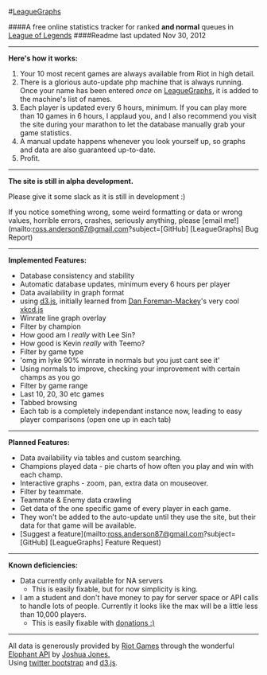 #[LeagueGraphs](http://www.leaguegraphs.com)

####A free online statistics tracker for ranked **and normal** queues in [League of Legends](http://www.leagueoflegends.com)
####Readme last updated Nov 30, 2012

---

**Here's how it works:**

1. Your 10 most recent games are always available from Riot in high detail.  
2. There is a glorious auto-update php machine that is always running. Once your name has been entered *once* on [LeagueGraphs](http://www.leaguegraphs.com), it is added to the machine's list of names.  
3. Each player is updated every 6 hours, minimum. If you can play more than 10 games in 6 hours, I applaud you, and I also recommend you visit the site during your marathon to let the database manually grab your game statistics.  
4. A manual update happens whenever you look yourself up, so graphs and data are also guaranteed up-to-date.
5. Profit.

---

**The site is still in alpha development.**

Please give it some slack as it is still in development :) 

If you notice something wrong, some weird formatting or data or wrong values, horrible errors, crashes, seriously anything, please [email me!](mailto:ross.anderson87@gmail.com?subject=[GitHub] [LeagueGraphs] Bug Report)

---

**Implemented Features:**

- Database consistency and stability
- Automatic database updates, minimum every 6 hours per player
- Data availability in graph format
 - using [d3.js](http://www.d3js.org), initially learned from [Dan Foreman-Mackey](http://dan.iel.fm/)'s very cool [xkcd.js](http://dan.iel.fm/xkcd/)
- Winrate line graph overlay
- Filter by champion
 - How good am I *really* with Lee Sin?
 - How good is Kevin *really* with Teemo?
- Filter by game type
 - 'omg im lyke 90% winrate in normals but you just cant see it'
 - Using normals to improve, checking your improvement with certain champs as you go
- Filter by game range
 - Last 10, 20, 30 etc games
- Tabbed browsing
 - Each tab is a completely independant instance now, leading to easy player comparisons (open one up in each tab)


---

**Planned Features:**

- Data availability via tables and custom searching.
- Champions played data - pie charts of how often you play and win with each champ.
- Interactive graphs - zoom, pan, extra data on mouseover.
- Filter by teammate.
- Teammate & Enemy data crawling
 - Get data of the one specific game of every player in each game.
 - They won't be added to the auto-update until they use the site, but their data for that game will be available.
- [Suggest a feature](mailto:ross.anderson87@gmail.com?subject=[GitHub] [LeagueGraphs] Feature Request)

---

**Known deficiencies:**

- Data currently only available for NA servers
    - This is easily fixable, but for now simplicity is king.
- I am a student and don't have money to pay for server space or API calls to handle lots of people. Currently it looks like the max will be a little less than 10,000 players.
    - This is easily fixable with [donations :)](https://www.paypal.com/cgi-bin/webscr?cmd=_donations&business=5AK9LPZFB54L8&lc=CA&item_name=LeagueGraphs&currency_code=CAD&bn=PP%2dDonationsBF%3abtn_donate_LG%2egif%3aNonHosted)

---

All data is generously provided by [Riot Games](http://www.leagueoflegends.com) through the wonderful [Elophant API](http://www.elophant.com/developers/) by [Joshua Jones.](http://elophant.com/about)  
Using [twitter bootstrap](https://github.com/twitter/bootstrap) and [d3.js](http://www.d3js.org).
